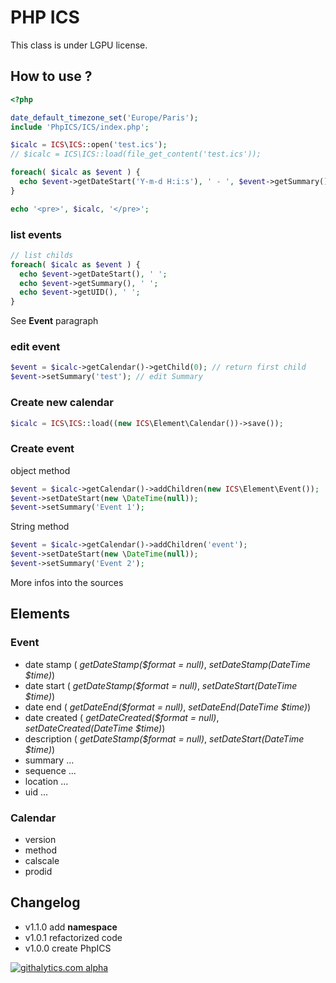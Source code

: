 # PHP ICS

This class is under LGPU license.

## How to use ?
```php
<?php

date_default_timezone_set('Europe/Paris');
include 'PhpICS/ICS/index.php';

$icalc = ICS\ICS::open('test.ics');
// $icalc = ICS\ICS::load(file_get_content('test.ics'));

foreach( $icalc as $event ) {
  echo $event->getDateStart('Y-m-d H:i:s'), ' - ', $event->getSummary(), '<br />';
}

echo '<pre>', $icalc, '</pre>';
```

### list events
```php
// list childs
foreach( $icalc as $event ) {
  echo $event->getDateStart(), ' ';
  echo $event->getSummary(), ' ';
  echo $event->getUID(), ' ';
}
```
See **Event** paragraph

### edit event
```php
$event = $icalc->getCalendar()->getChild(0); // return first child
$event->setSummary('test'); // edit Summary
```

### Create new calendar
```php
$icalc = ICS\ICS::load((new ICS\Element\Calendar())->save());
```

### Create event
object method
```php
$event = $icalc->getCalendar()->addChildren(new ICS\Element\Event());
$event->setDateStart(new \DateTime(null));
$event->setSummary('Event 1');
```
String method
```php
$event = $icalc->getCalendar()->addChildren('event');
$event->setDateStart(new \DateTime(null));
$event->setSummary('Event 2');
```

More infos into the sources

## Elements
### Event
* date stamp ( *getDateStamp($format = null)*, *setDateStamp(DateTime $time)*)
* date start ( *getDateStamp($format = null)*, *setDateStart(DateTime $time)*)
* date end ( *getDateEnd($format = null)*, *setDateEnd(DateTime $time)*)
* date created ( *getDateCreated($format = null)*, *setDateCreated(DateTime $time)*)
* description ( *getDateStamp($format = null)*, *setDateStart(DateTime $time)*)
* summary ...
* sequence ...
* location ...
* uid ...

### Calendar
* version
* method
* calscale
* prodid

## Changelog
* v1.1.0 add **namespace**
* v1.0.1 refactorized code
* v1.0.0 create PhpICS 

[![githalytics.com alpha](https://cruel-carlota.pagodabox.com/ee8f7e97afe4120059749eb24f4cca34 "githalytics.com")](http://githalytics.com/Thiktak/PhpICS)
